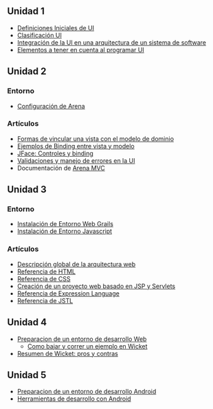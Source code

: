 Unidad 1
--------

-   [Definiciones Iniciales de UI](definiciones-iniciales-de-ui.html)
-   [Clasificación UI](clasificacion-ui.html)
-   [Integración de la UI en una arquitectura de un sistema de software](integracion-de-la-ui-en-una-arquitectura-de-un-sistema-de-software.html)
-   [Elementos a tener en cuenta al programar UI](elementos-a-tener-en-cuenta-al-programar-ui.html)

Unidad 2
--------

### Entorno

-   [Configuración de Arena](configuracion-de-arena.html)

### Artículos

-   [Formas de vincular una vista con el modelo de dominio](formas-de-vincular-una-vista-con-el-modelo-de-dominio.html)
-   [Ejemplos de Binding entre vista y modelo](ejemplos-de-binding-entre-vista-y-modelo.html)
-   [JFace: Controles y binding](jface--controles-y-binding.html)
-   [Validaciones y manejo de errores en la UI](validaciones-y-manejo-de-errores-en-la-ui.html)
-   Documentación de [Arena MVC](arena-mvc.html)

Unidad 3
--------

### Entorno

-   [Instalación de Entorno Web Grails](instalacion-de-entorno-web-grails.html)
-   [Instalación de Entorno Javascript](instalacion-de-entorno-javascript.html)

### Artículos

-   [Descripción global de la arquitectura web](descripcion-global-de-la-arquitectura-web.html)
-   [Referencia de HTML](html.html)
-   [Referencia de CSS](css.html)
-   [Creación de un proyecto web basado en JSP y Servlets](creacion-de-un-proyecto-web-basado-en-jsp-y-servlets.html)
-   [Referencia de Expression Language](referencia-de-expression-language.html)
-   [Referencia de JSTL](referencia-de-jstl.html)

Unidad 4
--------

-   [Preparacion de un entorno de desarrollo Web](preparacion-de-un-entorno-de-desarrollo-web.html)
    -   [Como bajar y correr un ejemplo en Wicket](como-bajar-y-correr-un-ejemplo-en-wicket.html)
-   [Resumen de Wicket: pros y contras](resumen-de-wicket--pros-y-contras.html)

Unidad 5
--------

-   [Preparacion de un entorno de desarrollo Android](preparacion-de-un-entorno-de-desarrollo-android.html)
-   [Herramientas de desarrollo con Android](herramientas-de-desarrollo-con-android.html)


